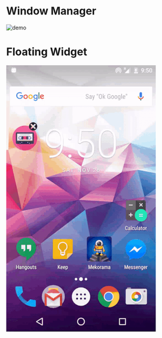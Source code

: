 # Window Manager 
![demo](https://cloud.githubusercontent.com/assets/13708331/23740853/18b6df4a-04d8-11e7-8ade-4d67d6ea05f9.jpg)

# Floating Widget
![demo](https://github.com/trantronghien/WindowManager/blob/master/FloatingWidget/Floating%20Widget.gif)

